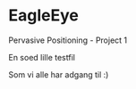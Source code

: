 EagleEye
========

Pervasive Positioning - Project 1

En soed lille testfil

Som vi alle har adgang til :)
